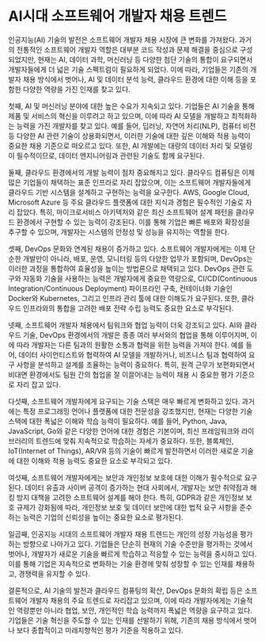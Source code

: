 # AI시대 소프트웨어 개발자 채용 트렌드

인공지능(AI) 기술의 발전은 소프트웨어 개발자 채용 시장에 큰 변화를 가져왔다. 과거의 전통적인 소프트웨어 개발자 역할은  대부분 코드 작성과 문제 해결을 중심으로 구성되었지만, 현재는 AI, 데이터 과학, 머신러닝 등 다양한 첨단 기술의 통합이  요구되면서 개발자들에게 더 넓은 기술 스펙트럼이 필요하게 되었다. 이에 따라, 기업들은 기존의 개발자 채용 방식에서 벗어나, AI 및 데이터 분석 능력, 클라우드 환경에 대한 이해 등을 포함한 다양한 역량을 가진 인재를 찾고 있다.

첫째, AI 및 머신러닝 분야에 대한 높은 수요가 지속되고 있다. 기업들은 AI 기술을 통해 제품 및 서비스의 혁신을  이루려고 하고 있으며, 이에 따라 AI 모델을 개발하고 최적화하는 능력을 가진 개발자를 찾고 있다. 예를 들어, 딥러닝, 자연어  처리(NLP), 컴퓨터 비전 등 다양한 AI 관련 기술이 상용화되면서, 이러한 기술에 대한 깊은 이해와 적용 능력이 중요한 채용  기준으로 떠오르고 있다. 또한, AI 개발에는 대량의 데이터 처리 및 모델링이 필수적이므로, 데이터 엔지니어링과 관련된 기술도  함께 요구된다.

둘째, 클라우드 환경에서의 개발 능력이 점차 중요해지고 있다. 클라우드 컴퓨팅은 이제 많은 기업들이 채택하는 표준 인프라로  자리 잡았으며, 이는 소프트웨어 개발자들에게 클라우드 기반 시스템을 설계하고 구현하는 능력을 요구한다. AWS, Google  Cloud, Microsoft Azure 등 주요 클라우드 플랫폼에 대한 지식과 경험은 필수적인 기술로 자리 잡았다. 특히,  마이크로서비스 아키텍처와 같은 최신 소프트웨어 설계 패턴을 클라우드 환경에서 구현할 수 있는 능력이 강조된다. 이를 통해 기업은  빠른 배포와 확장성을 추구할 수 있으며, 개발자는 시스템의 안정성 및 성능을 유지하는 역할을 한다.

셋째, DevOps 문화와 연계된 채용이 증가하고 있다. 소프트웨어 개발자에게는 이제 단순한 개발만이 아니라, 배포, 운영, 모니터링 등의 다양한 업무가 포함되며, DevOps는 이러한 과정을 통합하여 효율성을 높이는 방법론으로 채택되고 있다.  DevOps 관련 도구와 자동화 기술을 사용하는 능력은 개발자에게 중요한 역량으로, CI/CD(Continuous  Integration/Continuous Deployment) 파이프라인 구축, 컨테이너화 기술인 Docker와  Kubernetes, 그리고 인프라 관리 툴에 대한 이해도가 요구된다. 또한, 클라우드 인프라와의 통합을 고려한 배포 전략 수립  능력도 중요한 요소로 부각된다.

넷째, 소프트웨어 개발자 채용에서 팀워크와 협업 능력이 더욱 강조되고 있다. AI와 클라우드 기술, DevOps 환경에서의  개발은 종종 여러 부서와의 협업을 통해 이루어지며, 이에 따라 개발자는 다른 팀과의 원활한 소통과 협력을 위한 능력을 가져야  한다. 예를 들어, 데이터 사이언티스트와 협력하여 AI 모델을 개발하거나, 비즈니스 팀과 협력하여 요구 사항을 분석하고 설계를  조율하는 능력이 중요하다. 특히, 원격 근무가 보편화되면서 비대면 환경에서도 팀원 간의 협업을 잘 이끌어내는 능력이 채용 시  중요한 평가 기준으로 자리 잡고 있다.

다섯째, 소프트웨어 개발자에게 요구되는 기술 스택은 매우 빠르게 변화하고 있다. 과거에는 특정 프로그래밍 언어나 플랫폼에  대한 전문성을 강조했지만, 현재는 다양한 기술 스택에 대한 폭넓은 이해와 학습 능력이 필요하다. 예를 들어, Python,  Java, JavaScript, Go와 같은 다양한 언어에 대한 경험은 기본이며, 최신 프레임워크와 라이브러리의 트렌드에 맞춰  지속적으로 학습하는 자세가 중요하다. 또한, 블록체인, IoT(Internet of Things), AR/VR 등의 기술이 빠르게 발전하면서 이러한 새로운 기술에 대한 이해와 적용 능력도 중요한 요소로 부각되고 있다.

여섯째, 소프트웨어 개발자에게는 보안과 개인정보 보호에 대한 이해가 필수적으로 요구된다. 데이터 유출과 사이버 공격이  증가하는 현대 사회에서, 개발자는 보안 취약점과 해킹 방지 대책을 고려한 소프트웨어 설계를 해야 한다. 특히, GDPR과 같은  개인정보 보호 규제가 강화됨에 따라, 개인정보 보호 및 데이터 보안에 대한 법적 요구 사항을 준수하는 능력은 기업의 신뢰성을  높이는 중요한 요소로 평가된다.

일곱째, 인공지능 시대의 소프트웨어 개발자 채용 트렌드는 개인의 성장 가능성을 평가하는 방향으로 나아가고 있다. 기업들은  단순히 현재의 기술 수준만을 평가하는 것에서 벗어나, 개발자가 새로운 기술을 빠르게 학습하고 적응할 수 있는 능력을 중시하고  있다. 이를 통해 기업은 지속적으로 변화하는 기술 환경에 맞춰 성장할 수 있는 인재를 채용하고, 경쟁력을 유지할 수 있다.

결론적으로, AI 기술의 발전과 클라우드 컴퓨팅의 확산, DevOps 문화의 확립 등은 소프트웨어 개발자 채용의 주요  트렌드로 자리잡고 있으며, 이에 따라 개발자에게는 기술적인 역량뿐만 아니라 협업, 보안, 개인적인 학습 능력까지 폭넓은 역량을  요구하고 있다. 기업들은 기술 혁신을 주도할 수 있는 인재를 선발하기 위해, 기존의 채용 방식에서 벗어나 보다 종합적이고  미래지향적인 평가 기준을 적용하고 있다.